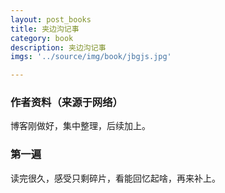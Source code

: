 ```yaml
---
layout: post_books
title: 夹边沟记事
category: book
description: 夹边沟记事
imgs: '../source/img/book/jbgjs.jpg'

---
```

### 作者资料（来源于网络）

博客刚做好，集中整理，后续加上。

### 第一遍

读完很久，感受只剩碎片，看能回忆起啥，再来补上。
 